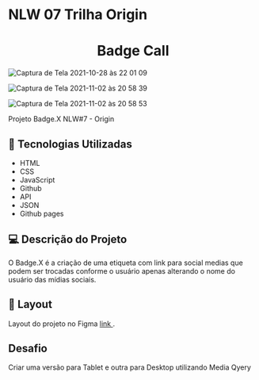 # NLW 07 Trilha Origin

<h1 align="center">
Badge Call
</h1>


![Captura de Tela 2021-10-28 às 22 01 09](https://user-images.githubusercontent.com/7409421/139356414-f870b2df-9de6-49fd-853f-3c95ace59f7e.png)

![Captura de Tela 2021-11-02 às 20 58 39](https://user-images.githubusercontent.com/7409421/139970028-0c7dc99b-885a-4917-a1a9-d8d2aba46341.png)

![Captura de Tela 2021-11-02 às 20 58 53](https://user-images.githubusercontent.com/7409421/139970031-79844199-55ea-4b50-8cac-3a43a595d193.png)



Projeto Badge.X  NLW#7 - Origin

## 🚀 Tecnologias Utilizadas


- HTML
- CSS
- JavaScript
- Github
- API
- JSON
- Github pages

## 💻 Descrição do Projeto

O Badge.X é a criação de uma etiqueta com link para social medias que podem ser trocadas conforme o usuário apenas alterando o nome do usuário das mídias sociais.

## 🔖 Layout

Layout do projeto no Figma [ link ](https://www.figma.com/community/file/1031698737363668691).

## Desafio

Criar uma versão para Tablet e outra para Desktop utilizando Media Qyery
